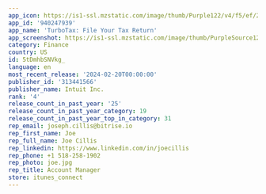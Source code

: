 ```yaml
---
app_icon: https://is1-ssl.mzstatic.com/image/thumb/Purple122/v4/f5/ef/2c/f5ef2c73-ef4a-2d96-90ec-6b4bbd6e6819/AppIcon-0-0-1x_U007emarketing-0-10-0-85-220.png/1024x1024bb.png
app_id: '940247939'
app_name: 'TurboTax: File Your Tax Return'
app_screenshot: https://is1-ssl.mzstatic.com/image/thumb/PurpleSource126/v4/fc/58/ae/fc58ae6c-417f-673b-08bd-10fc6ca14c51/40323c02-f4a7-4560-b563-12f23b7cdb53_1_turbotax_iPhone_6-5_1242x2688-Screen-1-Portrait.jpg/1242x2688bb.png
category: Finance
country: US
id: 5tDmhbSNVkg_
language: en
most_recent_release: '2024-02-20T00:00:00'
publisher_id: '313441566'
publisher_name: Intuit Inc.
rank: '4'
release_count_in_past_year: '25'
release_count_in_past_year_category: 19
release_count_in_past_year_top_in_category: 31
rep_email: joseph.cillis@bitrise.io
rep_first_name: Joe
rep_full_name: Joe Cillis
rep_linkedin: https://www.linkedin.com/in/joecillis
rep_phone: +1 518-258-1902
rep_photo: joe.jpg
rep_title: Account Manager
store: itunes_connect
---
```

